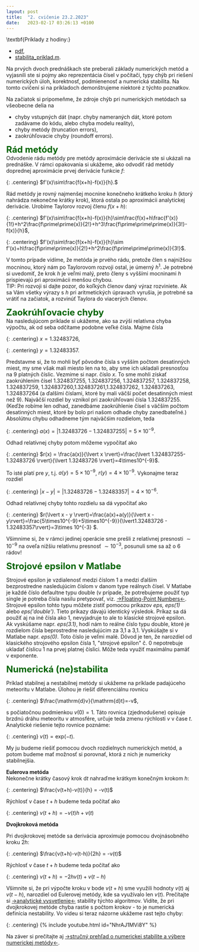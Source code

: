 ```yaml
---
layout: post
title:  "2. cvičenie 23.2.2023"
date:   2023-02-17 03:26:13 +0100
---
```


\textbf{Príklady z hodiny:}
- [pdf](http://maslarova.github.io/cvicenie1/priklady_chyby2.pdf), 
- [stabilita_priklad.m](http://maslarova.github.io/cvicenie1/stabilita_priklad.m).

Na prvých dvoch prednáškach ste preberali základy numerických metód a vyjasnili ste si pojmy ako reprezentácia čísel v počítači, typy chýb pri riešení numerických úloh, korektnosť, podmienenosť a numerická stabilita. 
Na tomto cvičení si na príkladoch demonštrujeme niektoré z týchto poznatkov. <br>


Na začiatok si pripomeňme, že zdroje chýb pri numerických metódach sa všeobecne delia na
- chyby vstupných dát (napr. chyby nameraných dát, ktoré potom zadávame do kódu, alebo chyba modelu reality),
- chyby metódy (truncation errors),
- zaokrúhľovacie chyby (roundoff errors).

<span style="color:DarkGreen"> <font size="+2"><b>Rád metódy</b></font></span><br>
Odvodenie rádu metódy pre metódy aproximácie derivácie ste si ukázali na prednáške. V rámci opakovania si ukážeme, ako odvodiť rád metódy doprednej aproximácie prvej derivácie funkcie $f$:

{: .centering}
$f'(x)\sim\frac{f(x+h)-f(x)}{h}.$

Rád metódy je rovný najmenšej mocnine konečneho krátkeho kroku $h$ (ktorý nahrádza nekonečne krátky krok), ktorá ostala po aproximácii analytickej derivácie. 
Urobíme Taylorov rozvoj členu $f(x+h)$: 

{: .centering}
$f'(x)\sim\frac{f(x+h)-f(x)}{h}\sim\frac{f(x)+h\frac{f'(x)}{1!}+h^2\frac{f\prime\prime(x)}{2!}+h^3\frac{f\prime\prime\prime(x)}{3!}-f(x)}{h}$,

{: .centering}
$f'(x)\sim\frac{f(x+h)-f(x)}{h}\sim f'(x)+h\frac{f\prime\prime(x)}{2!}+h^2\frac{f\prime\prime\prime(x)}{3!}$.

V tomto prípade vidíme, že metóda je prvého rádu, pretože člen s najnižšou mocninou, ktorý nám po Taylorovom rozvoji ostal, je úmerný $h^1$. Je potrebné si uvedomiť, že krok $h$ je veľmi malý, preto členy s vyššími mocninami $h$ prispievajú pri aproximácii menšou chybou.<br>
TIP: Pri rozvoji si dajte pozor, do koľkých členov daný výraz rozviniete. Ak sa Vám všetky výrazy s $h$ pri aritmetických úpravach vyrušia, je potrebné sa vrátiť na začiatok, a rozvinúť Taylora do viacerých členov.


<span style="color:DarkGreen"><b><font size="+2">Zaokrúhľovacie chyby</font> </b></span><br>
Na nasledujúcom príklade si ukážeme, ako sa zvýši relatívna chyba výpočtu, ak od seba odčítame podobne veľké čísla. Majme čísla

{: .centering}
$x = 1.32483726$,

{: .centering}
$y = 1.32483357$.

Predstavme si, že to mohli byť pôvodne čísla s vyšším počtom desatinných miest, my sme však mali miesto len na to, aby sme ich ukladali presnosťou na 9 platných číslic. 
Vezmime si napr. číslo $x$. To sme mohli získať zaokrúhlením čísel $1.324837255$, $1.324837256$, $1.324837257$, $1.324837258$, $1.324837259$, $1.324837260$,$1.324837261$,$1.324837262$, $1.324837263$, $1.324837264$ (a ďalšími číslami, ktoré by mali väčší počet desatinných miest než 9). Najvǎčší rozdiel by vznikol pri zaokrúhľovaní čísla $1.324837255$.
 (Keďže robíme len odhad, zanedbáme zaokrúhlenie čísel s väčším počtom desatinných miest, ktoré by bolo pri našom odhade chyby zanedbateľné.)
Absolútnu chybu odhadneme tým najväčśim rozdielom, teda 

{: .centering}
$a(x) = \lvert1.32483726-1.324837255\rvert=5\times10^{-9}$.

Odhad relatívnej chyby potom môžeme vypočítať ako

{: .centering}
$r(x) = \frac{a(x)}{\lvert x \rvert}=\frac{\lvert 1.324837255-1.32483726 \rvert}{\lvert 1.32483726 \rvert}=4\times10^{-9}$.

To isté platí pre $y$, t.j. $a(y) = 5\times10^{-9}$, $r(y) = 4 \times10^{-9}$. Vykonajme teraz rozdiel 

{: .centering}
$\lvert x - y \rvert  = \lvert 1.32483726 - 1.32483357 \rvert = 4 \times 10^{-6}$.

Odhad relatívnej chyby tohto rozdielu sa dá vypočítať ako

{: .centering}
$r(\lvert x - y \rvert)=\frac{a(x)+a(y)}{\lvert x - y\rvert}=\frac{5\times10^{-9}+5\times10^{-9}}{\lvert1.32483726 - 1.32483357\rvert}=3\times 10^{-3} $.


Všimnime si, že v rámci jedinej operácie sme prešli z relatívnej presnosti $\sim 10^{-9}$ na oveľa nižšiu relatívnu presnosť $\sim 10^{-3}$, posunuli sme sa až o 6 rádov!


<span style="color:DarkGreen"><font size="+2"><b>Strojové epsilon v Matlabe</b></font></span><br>

Strojové epsilon je vzdialenosť medzi číslom 1 a medzi ďalším bezprostredne nasledujúcim číslom v danom type reálnych čísel.
V Matlabe je každé číslo defaultne typu double (v prípade, že potrebujeme použiť typ single je potreba čísla nasilu pretypovať, viz.  [->Floating-Point Numbers<-](https://www.mathworks.com/help/matlab/matlab_prog/floating-point-numbers.html).
Strojové epsilon tohto typu môžete zistiť pomocou príkazov <i>eps, eps(1)</i> alebo <i>eps('double')</i>. Tieto príkazy dávajú identický výsledok. Príkaz sa dá použiť aj na iné čísla ako 1, nevyjadruje to ale to klasické strojové epsilon. Ak vyskúšame napr. <i>eps(3.1)</i>, hodí nám to reálne číslo typu double, ktoré je rozdielom čísla beprostredne nasledujúcim za 3,1 a 3,1.
Vyskúšajte si v Matlabe napr. <i>eps(0)</i>. Toto číslo je veľmi malé. Dôvod je ten, že narozdiel od klasického strojového epsilon čísla 1, "strojové epsilon" č. 0 nepotrebuje ukladať číslicu 1 na prvej platnej číslici. Môže teda využiť maximálnu pamäť v exponente.



<span style="color:DarkGreen"><b><font size="+2">Numerická (ne)stabilita</font></b></span><br>

Príklad stabilnej a nestabilnej metódy si ukážeme na príklade padajúceho meteoritu v Matlabe. Úlohou je riešiť diferenciálnu rovnicu

{: .centering}
$\frac{\mathrm{d}v}{\mathrm{d}t}=-v$, 

s počiatočnou podmienkou $v(0)=1$. Táto rovnica (zjednodušene) opisuje brzdnú dráhu meteoritu v atmosfére, určuje teda zmenu rýchlosti $v$ v čase $t$.
Analytické riešenie tejto rovnice poznáme:

{: .centering}
$v(t) =\mathrm{exp}(-t)$.

My ju budeme riešiť pomocou dvoch rozdielnych numerických metód, a potom budeme mať možnosť si porovnať, ktorá z nich je numericky stabilnejšia.<br>


<b>Eulerova metóda</b> <br>
Nekonečne krátky časový krok $\mathrm{d}t$ nahraďme krátkym konečným krokom $h$:<br>

{: .centering}
$\frac{v(t+h)-v(t)}{h} = -v(t)$

Rýchlosť v čase $t+h$ budeme teda počítať ako

{: .centering}
$v(t+h) = -v(t)h+v(t)$

<b>Dvojkroková metóda</b> <br>

Pri dvojkrokovej metóde sa derivácia aproximuje pomocou dvojnásobného kroku $2h$:<br>

{: .centering}
$\frac{v(t+h)-v(t-h)}{2h} = -v(t)$

Rýchlosť v čase $t+h$ budeme teda počítať ako

{: .centering}
$v(t+h)= -2h v(t)+v(t-h)$
 
Všimnite si, že pri výpočte kroku v bode $v(t+h)$ sme využili hodnoty $v(t)$ aj $v(t-h)$, narozdiel od Eulerovej metódy, kde sa využívalo len $v(t)$. 
Prečítajte si [->analytické vysvetlenie<-](http://maslarova.github.io/cvicenie2/priklad21.pdf) stability týchto algoritmov. Vidíte, že pri dvojkrokovej metóde chyba rastie s počtom krokov - to je numerická definícia nestability.
Vo videu si teraz názorne ukážeme rast tejto chyby: 

{: .centering}
{% include youtube.html id="NhrAJ1MVi8Y" %}
 <br />

<!--
Výsledný program si môžete stiahnuť [->tu<-](http://maslarova.github.io/cvicenie2/stabilita.m).
-->
Na záver si prečítajte aj [->stručný prehľad o numerickej stabilite a výbere numerickej metódy<-](http://maslarova.github.io/cvicenie2/cviceni2a.pdf).
<br>

